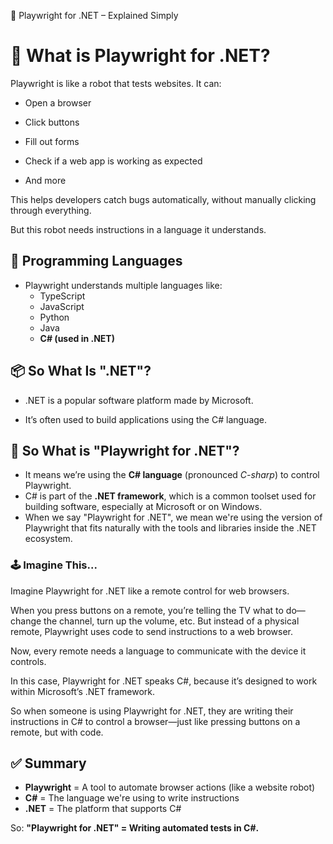 🧭 Playwright for .NET – Explained Simply

# 🤖 What is Playwright for .NET?

Playwright is like a robot that tests websites. It can:

- Open a browser

- Click buttons

- Fill out forms

- Check if a web app is working as expected

- And more

This helps developers catch bugs automatically, without manually clicking through everything.

But this robot needs instructions in a language it understands.

## 💬 Programming Languages

- Playwright understands multiple languages like:
  - TypeScript
  - JavaScript
  - Python
  - Java
  - **C# (used in .NET)**

## 📦 So What Is ".NET"?

  - .NET is a popular software platform made by Microsoft.

  - It’s often used to build applications using the C# language.


## 🧠 So What is "Playwright for .NET"?

- It means we’re using the **C# language** (pronounced *C-sharp*) to control Playwright.
- C# is part of the **.NET framework**, which is a common toolset used for building software, especially at Microsoft or on Windows.
- When we say "Playwright for .NET", we mean we're using the version of Playwright that fits naturally with the tools and libraries inside the .NET ecosystem.

### 🕹️ Imagine This...

Imagine Playwright for .NET like a remote control for web browsers.

When you press buttons on a remote, you’re telling the TV what to do—change the channel, turn up the volume, etc. But instead of a physical remote, Playwright uses code to send instructions to a web browser.

Now, every remote needs a language to communicate with the device it controls.

In this case, Playwright for .NET speaks C#, because it’s designed to work within Microsoft’s .NET framework.

So when someone is using Playwright for .NET, they are writing their instructions in C# to control a browser—just like pressing buttons on a remote, but with code.


## ✅ Summary

- **Playwright** = A tool to automate browser actions (like a website robot)
- **C#** = The language we're using to write instructions
- **.NET** = The platform that supports C#

So: **"Playwright for .NET" = Writing automated tests in C#.**
